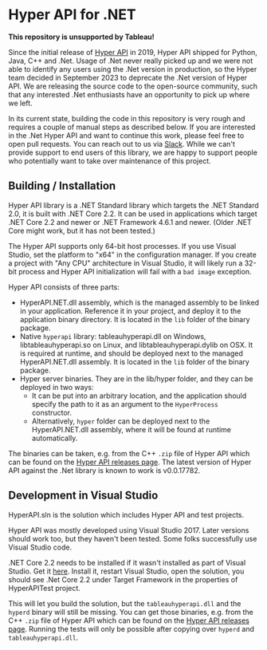 # Hyper API for .NET

**This repository is unsupported by Tableau!**

Since the initial release of [Hyper API](https://tableau.github.io/hyper-db/) in 2019, Hyper API shipped for Python, Java, C++ and .Net.
Usage of .Net never really picked up and we were not able to identify any users using the .Net version in production, so the Hyper team decided in September 2023 to deprecate the .Net version of Hyper API.
We are releasing the source code to the open-source community, such that any interested .Net enthusiasts have an opportunity to pick up where we left.

In its current state, building the code in this repository is very rough and requires a couple of manual steps as described below.
If you are interested in the .Net Hyper API and want to continue this work, please feel free to open pull requests.
You can reach out to us via [Slack](https://join.slack.com/t/tableau-datadev/shared_invite/zt-1q4rrimsh-lHHKzrhid1MR4aMOkrnAFQ).
While we can't provide support to end users of this library, we are happy to support people who potentially want to take over maintenance of this project.


## Building / Installation

Hyper API library is a .NET Standard library which targets the .NET Standard 2.0, it is built with .NET Core 2.2.
It can be used in applications which target .NET Core 2.2 and newer or .NET Framework 4.6.1 and newer.
(Older .NET Core might work, but it has not been tested.)

The Hyper API supports only 64-bit host processes. If you use Visual Studio, set the platform to "x64" in the configuration manager. If you create a project with "Any CPU" architecture in Visual Studio, it will likely run a 32-bit process and Hyper API initialization will fail with a `bad image` exception.

Hyper API consists of three parts:

* HyperAPI.NET.dll assembly, which is the managed assembly to be linked in your application. Reference it in your project, and deploy it to the application binary directory. It is located in the `lib` folder of the binary package.
* Native `hyperapi` library: tableauhyperapi.dll on Windows, libtableauhyperapi.so on Linux, and libtableauhyperapi.dylib on OSX. It is required at runtime, and should be deployed next to the managed HyperAPI.NET.dll assembly. It is located in the `lib` folder of the binary package.
* Hyper server binaries. They are in the lib/hyper folder, and they can be deployed in two ways:
  * It can be put into an arbitrary location, and the application should specify the path to it as an argument to the `HyperProcess` constructor.
  * Alternatively, `hyper` folder can be deployed next to the HyperAPI.NET.dll assembly, where it will be found at runtime automatically.

The binaries can be taken, e.g. from the C++ `.zip` file of Hyper API which can be found on the [Hyper API releases page](https://tableau.github.io/hyper-db/docs/releases).
The latest version of Hyper API against the .Net library is known to work is v0.0.17782.

## Development in Visual Studio

HyperAPI.sln is the solution which includes Hyper API and test projects.

Hyper API was mostly developed using Visual Studio 2017. Later versions should work too, but they haven't been tested.
Some folks successfully use Visual Studio code.

.NET Core 2.2 needs to be installed if it wasn't installed as part of Visual Studio. Get it
[here](https://dotnet.microsoft.com/download/visual-studio-sdks).
Install it, restart Visual Studio, open the solution, you should see .Net Core 2.2 under Target Framework
in the properties of HyperAPITest project.

This will let you build the solution, but the `tableauhyperapi.dll` and the `hyperd` binary will still be missing.
You can get those binaries, e.g. from the C++ `.zip` file of Hyper API which can be found on the
[Hyper API releases page](https://tableau.github.io/hyper-db/docs/releases).
Running the tests will only be possible after copying over `hyperd` and `tableauhyperapi.dll`.
